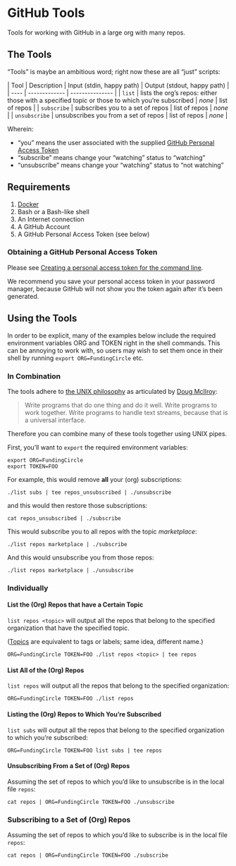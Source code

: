 # GitHub Tools

Tools for working with GitHub in a large org with many repos.

## The Tools

“Tools” is maybe an ambitious word; right now these are all “just” scripts:

| Tool | Description | Input (stdin, happy path) | Output (stdout, happy path) |
| ---- | ------------- | --------------- |
| `list` | lists the org’s repos: either those with a specified topic or those to which you’re subscribed | *none* | list of repos |
| `subscribe` | subscribes you to a set of repos | list of repos | *none* |
| `unsubscribe` | unsubscribes you from a set of repos | list of repos | *none* |

Wherein:

* “you” means the user associated with the supplied [GitHub Personal Access Token](https://help.github.com/articles/creating-a-personal-access-token-for-the-command-line/)
* “subscribe” means change your “watching” status to “watching”
* “unsubscribe” means change your “watching” status to “not watching”

## Requirements

1. [Docker](https://www.docker.com/community-edition#/download)
1. Bash or a Bash-like shell
1. An Internet connection
1. A GitHub Account
1. A GitHub Personal Access Token (see below)

### Obtaining a GitHub Personal Access Token

Please see [Creating a personal access token for the command line](https://help.github.com/articles/creating-a-personal-access-token-for-the-command-line/).

We recommend you save your personal access token in your password manager, because GitHub will not
show you the token again after it’s been generated.

## Using the Tools

In order to be explicit, many of the examples below include the required environment variables ORG and
TOKEN right in the shell commands. This can be annoying to work with, so users may wish to set them
once in their shell by running `export ORG=FundingCircle` etc.

### In Combination

The tools adhere to [the UNIX philosophy](https://en.wikipedia.org/wiki/Unix_philosophy#Doug_McIlroy_on_Unix_programming) as articulated by [Doug McIlroy](https://en.wikipedia.org/wiki/Douglas_McIlroy):

> Write programs that do one thing and do it well. Write programs to work together. Write programs
> to handle text streams, because that is a universal interface.

Therefore you can combine many of these tools together using UNIX pipes.

First, you’ll want to `export` the required environment variables:

```shell
export ORG=FundingCircle
export TOKEN=FOO
```

For example, this would remove **all** your (org) subscriptions:

```shell
./list subs | tee repos_unsubscribed | ./unsubscribe
```

and this would then restore those subscriptions:

```shell
cat repos_unsubscribed | ./subscribe
```

This would subscribe you to all repos with the topic _marketplace_:

```shell
./list repos marketplace | ./subscribe
```

And this would unsubscribe you from those repos:

```shell
./list repos marketplace | ./unsubscribe
```

### Individually

#### List the (Org) Repos that have a Certain Topic

`list repos <topic>` will output all the repos that belong to the specified organization that have the specified topic.

([Topics](https://help.github.com/articles/about-topics/) are equivalent to tags or labels; same
idea, different name.)

```shell
ORG=FundingCircle TOKEN=FOO ./list repos <topic> | tee repos
```

#### List All of the (Org) Repos

`list repos` will output all the repos that belong to the specified organization:

```shell
ORG=FundingCircle TOKEN=FOO ./list repos
```

#### Listing the (Org) Repos to Which You’re Subscribed

`list subs` will output all the repos that belong to the specified organization to which you’re
subscribed:

```shell
ORG=FundingCircle TOKEN=FOO list subs | tee repos
```

#### Unsubscribing From a Set of (Org) Repos

Assuming the set of repos to which you’d like to unsubscribe is in the local file `repos`:

```shell
cat repos | ORG=FundingCircle TOKEN=FOO ./unsubscribe
```

### Subscribing to a Set of (Org) Repos

Assuming the set of repos to which you’d like to subscribe is in the local file `repos`:

```shell
cat repos | ORG=FundingCircle TOKEN=FOO ./subscribe
```
